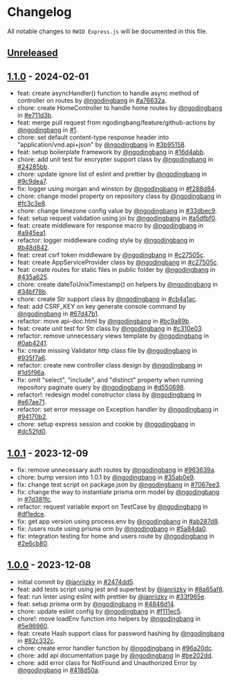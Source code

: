 # Changelog

All notable changes to `RWID Express.js` will be documented in this file.

## [Unreleased](https://github.com/ngodingbang/rwid-expressjs/compare/1.1.0...develop)

## [1.1.0](https://github.com/ngodingbang/rwid-expressjs/releases/tag/1.1.0) - 2024-02-01

- feat: create asyncHandler() function to handle async method of controller on routes by [@ngodingbang](https://github.com/ngodingbang) in [#a76632a](https://github.com/ngodingbang/rwid-expressjs/commit/a76632ac45183527176978d2acf5d49554615881).
- chore: create HomeController to handle home routes by [@ngodingbang](https://github.com/ngodingbang) in [#e711d3b](https://github.com/ngodingbang/rwid-expressjs/commit/e711d3b010d03e32cb3ce9368933a38fdb45fbb3).
- feat: merge pull request from ngodingbang/feature/github-actions by [@ngodingbang](https://github.com/ngodingbang) in [#1](https://github.com/ngodingbang/rwid-expressjs/pull/1).
- chore: set default content-type response header into "application/vnd.api+json" by [@ngodingbang](https://github.com/ngodingbang) in [#3b95158](https://github.com/ngodingbang/rwid-expressjs/commit/3b951580267e93a0763f9281b8a902e9aba0cae2).
- feat: setup boilerplate framework by [@ngodingbang](https://github.com/ngodingbang) in [#16d4abb](https://github.com/ngodingbang/rwid-expressjs/commit/16d4abb14e8f9dc46f1d0a7391165416bdb1bd19).
- chore: add unit test for encrypter support class by [@ngodingbang](https://github.com/ngodingbang) in [#24285bb](https://github.com/ngodingbang/rwid-expressjs/commit/24285bb928327ee950fce7ee2cca343e94a4dd1d).
- chore: update ignore list of eslint and prettier by [@ngodingbang](https://github.com/ngodingbang) in [#9c9dea7](https://github.com/ngodingbang/rwid-expressjs/commit/9c9dea732bb238e6ed0eadb7ed3713383f0f3a66).
- fix: logger using morgan and winston by [@ngodingbang](https://github.com/ngodingbang) in [#f288d84](https://github.com/ngodingbang/rwid-expressjs/commit/f288d84e3770e4bbb828788124a804bc0c6fa3b7).
- chore: change model property on repository class by [@ngodingbang](https://github.com/ngodingbang) in [#fc3c3e8](https://github.com/ngodingbang/rwid-expressjs/commit/fc3c3e81a7fa49f4f8466cceebf16358239e2370).
- chore: change timezone config value by [@ngodingbang](https://github.com/ngodingbang) in [#33dbec9](https://github.com/ngodingbang/rwid-expressjs/commit/33dbec909f11a9a6cf5277e244825f030590fc79).
- feat: setup request validation using joi by [@ngodingbang](https://github.com/ngodingbang) in [#a5dfbf0](https://github.com/ngodingbang/rwid-expressjs/commit/a5dfbf01dfba70aaac724a297117e0824069ba06).
- feat: create middleware for response macro by [@ngodingbang](https://github.com/ngodingbang) in [#a945ea1](https://github.com/ngodingbang/rwid-expressjs/commit/a945ea14cabfd650bcd51d4793afc6be3e657948).
- refactor: logger middleware coding style by [@ngodingbang](https://github.com/ngodingbang) in [#b48d842](https://github.com/ngodingbang/rwid-expressjs/commit/b48d842173e25fad6f993c54fad3d5bce3416a8d).
- feat: creat csrf token middleware by [@ngodingbang](https://github.com/ngodingbang) in [#c27505c](https://github.com/ngodingbang/rwid-expressjs/commit/c27505c37c0985ef11a7cb90bfd961635e19a095).
- feat: create AppServiceProvider class by [@ngodingbang](https://github.com/ngodingbang) in [#c27505c](https://github.com/ngodingbang/rwid-expressjs/commit/8967291cbd8e89b2a24c493d363ea505f9ce254b).
- feat: create routes for static files in public folder by [@ngodingbang](https://github.com/ngodingbang) in [#435a625](https://github.com/ngodingbang/rwid-expressjs/commit/435a625a532374723b98ab53990401139670a0bd).
- chore: create dateToUnixTimestamp() on helpers by [@ngodingbang](https://github.com/ngodingbang) in [#34bf78b](https://github.com/ngodingbang/rwid-expressjs/commit/34bf78bf9e10578931f1253d465c1fe079354ba5).
- chore: create Str support class by [@ngodingbang](https://github.com/ngodingbang) in [#cb4a1ac](https://github.com/ngodingbang/rwid-expressjs/commit/cb4a1ac643e60d0920e2b4f125e180187bd75c57).
- feat: add CSRF_KEY on key generate console command by [@ngodingbang](https://github.com/ngodingbang) in [#67d47b1](https://github.com/ngodingbang/rwid-expressjs/commit/67d47b196067954516c3b3f0a6bbb85da8897a88).
- refactor: move api-doc.html by [@ngodingbang](https://github.com/ngodingbang) in [#bc9a89b](https://github.com/ngodingbang/rwid-expressjs/commit/bc9a89b02961839a0fa2caf0b282f0d6dfbe9cbc).
- feat: create unit test for Str class by [@ngodingbang](https://github.com/ngodingbang) in [#c310e03](https://github.com/ngodingbang/rwid-expressjs/commit/c310e03f363ff78798e7e37cd217ee39ddf744e4).
- refactor: remove unnecessary views template by [@ngodingbang](https://github.com/ngodingbang) in [#0ab4241](https://github.com/ngodingbang/rwid-expressjs/commit/0ab4241e73d1fc6ae1760e0ac81d6f7750cdfe5b).
- fix: create missing Validator http class file by [@ngodingbang](https://github.com/ngodingbang) in [#935f7a6](https://github.com/ngodingbang/rwid-expressjs/commit/935f7a6492a7cef56bc0f989e0754e6897712647).
- refactor: create new controller class design by [@ngodingbang](https://github.com/ngodingbang) in [#1d5f96a](https://github.com/ngodingbang/rwid-expressjs/commit/1d5f96a172ee5cc56b7070d4b9531c727a8789e8).
- fix: omit "select", "include", and "distinct" property when running repository paginate query by [@ngodingbang](https://github.com/ngodingbang) in [#d550698](https://github.com/ngodingbang/rwid-expressjs/commit/d55069823359bd4205014524c75417d8d7f48231).
- refactor!: redesign model constructor class by [@ngodingbang](https://github.com/ngodingbang) in [#e67ae71](https://github.com/ngodingbang/rwid-expressjs/commit/e67ae710bcc734c4082f184e65b9517692ff5f15).
- refactor: set error message on Exception handler by [@ngodingbang](https://github.com/ngodingbang) in [#94170b2](https://github.com/ngodingbang/rwid-expressjs/commit/94170b2f14e56c327a555f38ffa8ccaf5be1959d).
- chore: setup express session and cookie by [@ngodingbang](https://github.com/ngodingbang) in [#dc52fd0](https://github.com/ngodingbang/rwid-expressjs/commit/dc52fd06d91013749797b2b1de722f5245afd66c).

## [1.0.1](https://github.com/ngodingbang/rwid-expressjs/releases/tag/1.0.1) - 2023-12-09

- fix: remove unnecessary auth routes by [@ngodingbang](https://github.com/ngodingbang) in [#963639a](https://github.com/ngodingbang/rwid-expressjs/commit/963639ab16df41afba1a8479e3a488424fe4f3f9).
- chore: bump version into 1.0.1 by [@ngodingbang](https://github.com/ngodingbang) in [#35ab0e9](https://github.com/ngodingbang/rwid-expressjs/commit/35ab0e99efe4a7e34dc26c945d81a446cc4c8a8b).
- fix: change test script on package.json by [@ngodingbang](https://github.com/ngodingbang) in [#7067ee3](https://github.com/ngodingbang/rwid-expressjs/commit/7067ee3d5b77c660b19910dd208a9c00a687a877).
- fix: change the way to instantiate prisma orm model by [@ngodingbang](https://github.com/ngodingbang) in [#7d381fc](https://github.com/ngodingbang/rwid-expressjs/commit/7d381fc3a3a32d0abd5c210b89fca49a94645e3c).
- refactor: request variable export on TestCase by [@ngodingbang](https://github.com/ngodingbang) in [#df1edce](https://github.com/ngodingbang/rwid-expressjs/commit/df1edce48a18608c600e8f5fb56878dc7fc4c2c3).
- fix: get app version using process.env by [@ngodingbang](https://github.com/ngodingbang) in [#ab287d8](https://github.com/ngodingbang/rwid-expressjs/commit/ab287d824f4bddcd74fb3f5ac94c9ba42c057713).
- fix: /users route using prisma orm by [@ngodingbang](https://github.com/ngodingbang) in [#5a84da0](https://github.com/ngodingbang/rwid-expressjs/commit/5a84da0d84fcf0c49c96d37fabf14bd956506461).
- fix: integration testing for home and users route by [@ngodingbang](https://github.com/ngodingbang) in [#2e6cb80](https://github.com/ngodingbang/rwid-expressjs/commit/2e6cb800cd964aeb8d6004b8fca6b2986caa58bb).

## [1.0.0](https://github.com/ngodingbang/rwid-expressjs/releases/tag/1.0.0) - 2023-12-08

- initial commit by [@ianriizky](https://github.com/ianriizky) in [#2474dd5](https://github.com/ngodingbang/rwid-expressjs/commit/2474dd55a9178543d247825694c8dba150cd6999).
- feat: add tests script using jest and supertest by [@ianriizky](https://github.com/ianriizky) in [#8a65af8](https://github.com/ngodingbang/rwid-expressjs/commit/8a65af8d0dd483c4863c210ec0902fc3549964f3).
- feat: run linter using eslint with prettier by [@ianriizky](https://github.com/ianriizky) in [#33f965e](https://github.com/ngodingbang/rwid-expressjs/commit/33f965e27143b9f6dd32acb3ad3e90222d31d459).
- feat: setup prisma orm by [@ngodingbang](https://github.com/ngodingbang) in [#4846d14](https://github.com/ngodingbang/rwid-expressjs/commit/4846d141ec001995a979fbfe681af72069927fac).
- chore: update eslint config by [@ngodingbang](https://github.com/ngodingbang) in [#f111ec5](https://github.com/ngodingbang/rwid-expressjs/commit/f111ec587a51a461a282a12e2f4684bb04386279).
- chore!: move loadEnv function into helpers by [@ngodingbang](https://github.com/ngodingbang) in [#5e96960](https://github.com/ngodingbang/rwid-expressjs/commit/5e969609ba3c263cff4ca5717d2f8f5c234e1a16).
- feat: create Hash support class for password hashing by [@ngodingbang](https://github.com/ngodingbang) in [#82c332c](https://github.com/ngodingbang/rwid-expressjs/commit/82c332c0856b3829dc82387e1de297711e08574e).
- chore: create error handler function by [@ngodingbang](https://github.com/ngodingbang) in [#96a20dc](https://github.com/ngodingbang/rwid-expressjs/commit/96a20dcc0a6d794fccd13b598c5530367e3b3b9c).
- chore: add api documentation page by [@ngodingbang](https://github.com/ngodingbang) in [#be202dd](https://github.com/ngodingbang/rwid-expressjs/commit/be202dd10c122b3994bc8177a0948c681214048c).
- chore: add error class for NotFound and Unauthorized Error by [@ngodingbang](https://github.com/ngodingbang) in [#418d50a](https://github.com/ngodingbang/rwid-expressjs/commit/418d50a80f5d1bedb0aa419fa5883ec3a2371ac6).
